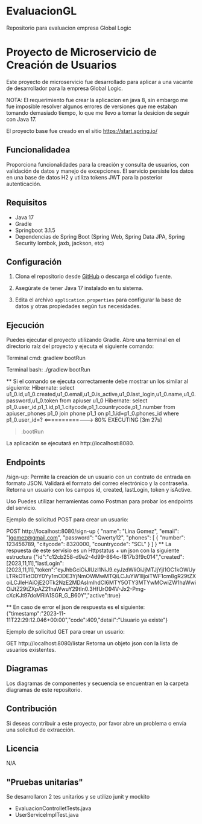 # EvaluacionGL
Repositorio para evaluacion empresa Global Logic

# Proyecto de Microservicio de Creación de Usuarios

Este proyecto de microservicio fue desarrollado para aplicar a una vacante de desarrollador para la empresa Global Logic.

NOTA: El requerimiento fue crear la aplicacion en java 8, sin embargo me fue imposible resolver algunos errores de versiones que me estaban tomando demasiado tiempo, lo que me llevo a tomar la desicion de seguir con Java 17. 

El proyecto base fue creado en el sitio https://start.spring.io/

## Funcionalidadea
Proporciona funcionalidades para la creación y consulta de usuarios, con validación de datos y manejo de excepciones. 
El servicio persiste los datos en una base de datos H2 y utiliza tokens JWT para la posterior autenticación.

## Requisitos

- Java 17
- Gradle
- Springboot 3.1.5
- Dependencias de Spring Boot (Spring Web, Spring Data JPA, Spring Security lombok, jaxb, jackson, etc)

## Configuración

1. Clona el repositorio desde [GitHub](https://github.com/tu-usuario/tu-repo) o descarga el código fuente.

2. Asegúrate de tener Java 17 instalado en tu sistema.

3. Edita el archivo `application.properties` para configurar la base de datos y otras propiedades según tus necesidades.

## Ejecución

Puedes ejecutar el proyecto utilizando Gradle. Abre una terminal en el directorio raíz del proyecto y ejecuta el siguiente comando:

Terminal cmd: 
gradlew bootRun

Terminal bash:
./gradlew bootRun

** Si el comando se ejecuta correctamente debe mostrar un los similar al siguiente:
Hibernate: select u1_0.id,u1_0.created,u1_0.email,u1_0.is_active,u1_0.last_login,u1_0.name,u1_0.password,u1_0.token from apiuser u1_0
Hibernate: select p1_0.user_id,p1_1.id,p1_1.citycode,p1_1.countrycode,p1_1.number from apiuser_phones p1_0 join phone p1_1 on p1_1.id=p1_0.phones_id where p1_0.user_id=?
<==========---> 80% EXECUTING [3m 27s]
> :bootRun

La aplicación se ejecutará en http://localhost:8080.

## Endpoints
/sign-up: Permite la creación de un usuario con un contrato de entrada en formato JSON. 
Validará el formato del correo electrónico y la contraseña. 
Retorna un usuario con los campos id, created, lastLogin, token y isActive.

Uso
Puedes utilizar herramientas como Postman para probar los endpoints del servicio.

Ejemplo de solicitud POST para crear un usuario:

POST http://localhost:8080/sign-up
{
  "name": "Lina Gomez",
  "email": "lgomez@gmail.com",
  "password": "Qwerty12",
  "phones": [
    {
      "number": 123456789,
      "citycode": 8320000,
      "countrycode": "SCL"
    }
  ]
}
** La respuesta de este servisio es un Httpstatus + un json con la siguiente estructura
{"id":"c12cb258-d9e2-4d99-864c-f817b3f9c014","created":[2023,11,11],"lastLogin":[2023,11,11],"token":"eyJhbGciOiJIUzI1NiJ9.eyJzdWIiOiJjMTJjYjI1OC1kOWUyLTRkOTktODY0Yy1mODE3YjNmOWMwMTQiLCJuYW1lIjoiTWF1cm8gR29tZXoiLCJleHAiOjE2OTk2NzE2MDAsImlhdCI6MTY5OTY3MTYwMCwiZW1haWwiOiJtZ29tZXpAZ21haWwuY29tIn0.3HfUrO94V-Jx2-Pmg-cXcKJt97doMRlA1SGR_G_B60Y","active":true}

** En caso de error el json de respuesta es el siguiente:
{"timestamp":"2023-11-11T22:29:12.046+00:00","code":409,"detail":"Usuario ya existe"}

Ejemplo de solicitud GET para crear un usuario:

GET http://localhost:8080/listar
Retorna un objeto json con la lista de usuarios existentes.

## Diagramas
Los diagramas de componentes y secuencia se encuentran en la carpeta diagramas de este repositorio.

## Contribución
Si deseas contribuir a este proyecto, por favor abre un problema o envía una solicitud de extracción.

## Licencia
N/A

## "Pruebas unitarias" 
Se desarrollaron 2 tes unitarios y se utilizo junit y mockito
- EvaluacionControlletTests.java
- UserServiceImplTest.java





